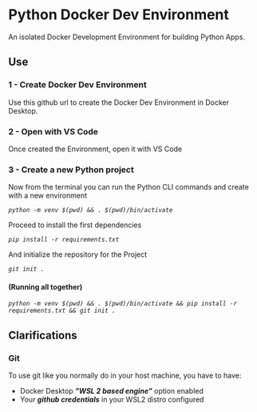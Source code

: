 # Python Docker Dev Environment

An isolated Docker Development Environment for building Python Apps.

## Use

### 1 - Create Docker Dev Environment

Use this github url to create the Docker Dev Environment in Docker Desktop.

### 2 - Open with VS Code

Once created the Environment, open it with VS Code

### 3 - Create a new Python project

Now from the terminal you can run the Python CLI commands and create with a new environment

*`python -m venv $(pwd) && . $(pwd)/bin/activate`*

Proceed to install the first dependencies

*`pip install -r requirements.txt`*

And initialize the repository for the Project

*`git init .`*

#### (Running all together)

*`python -m venv $(pwd) && . $(pwd)/bin/activate && pip install -r requirements.txt && git init .`*




## Clarifications

### Git

To use git like you normally do in your host machine, you have to have:
- Docker Desktop ***"WSL 2 based engine"*** option enabled
- Your ***github credentials*** in your WSL2 distro configured